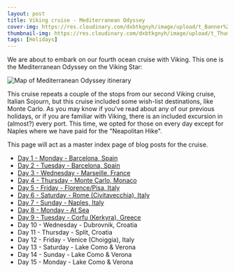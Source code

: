 ```yaml
---
layout: post
title: Viking cruise - Mediterranean Odyssey
cover-img: https://res.cloudinary.com/dxbtkgnyh/image/upload/t_Banner%2016:9/v1712048810/2024-viking-mediterranean-odyssey/PXL_20240402_085447815_spyaan.jpg
thumbnail-img: https://res.cloudinary.com/dxbtkgnyh/image/upload/t_Thumbnail/v1712048810/2024-viking-mediterranean-odyssey/PXL_20240402_085447815_spyaan.jpg
tags: [Holidays]
---
```

We are about to embark on our fourth ocean cruise with Viking. This one is the Mediterranean Odyssey on the Viking Star:

![Map of Mediterranean Odyssey itinerary](https://res.cloudinary.com/dxbtkgnyh/image/upload/v1712045133/2024-viking-mediterranean-odyssey/MEDITERRANEAN_ODYSSEY_gs24yz.png)

This cruise repeats a couple of the stops from our second Viking cruise, Italian Sojourn, but this cruise included some wish-list destinations, like Monte Carlo. As you may know if you've read about any of our previous holidays, or if you are familiar with Viking, there is an included excursion in (almost?) every port. This time, we opted for those on every day except for Naples where we have paid for the "Neapolitan Hike".

This page will act as a master index page of blog posts for the cruise.

* [Day 1 - Monday - Barcelona, Spain](/2024/04/01/day1.html)
* [Day 2 - Tuesday - Barcelona, Spain](/2024/04/02/day2.html)
* [Day 3 - Wednesday - Marseille, France](/2024/04/03/day3.html)
* [Day 4 - Thursday - Monte Carlo, Monaco](/2024/04/04/day4.html)
* [Day 5 - Friday - Florence/Pisa, Italy](/2024/04/05/day5.html)
* [Day 6 - Saturday - Rome (Civitavecchia), Italy](/2024/04/06/day6.html)
* [Day 7 - Sunday - Naples, Italy](/2024/04/07/day7.html)
* [Day 8 - Monday - At Sea](/2024/04/08/day8.html)
* [Day 9 - Tuesday - Corfu (Kerkyra), Greece](/2024/04/09/day9.html)
* Day 10 - Wednesday - Dubrovnik, Croatia
* Day 11 - Thursday - Split, Croatia
* Day 12 - Friday - Venice (Choiggia), Italy
* Day 13 - Saturday - Lake Como & Verona
* Day 14 - Sunday - Lake Como & Verona
* Day 15 - Monday - Lake Como & Verona

